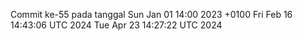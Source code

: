 Commit ke-55 pada tanggal Sun Jan 01 14:00 2023 +0100
Fri Feb 16 14:43:06 UTC 2024
Tue Apr 23 14:27:22 UTC 2024
